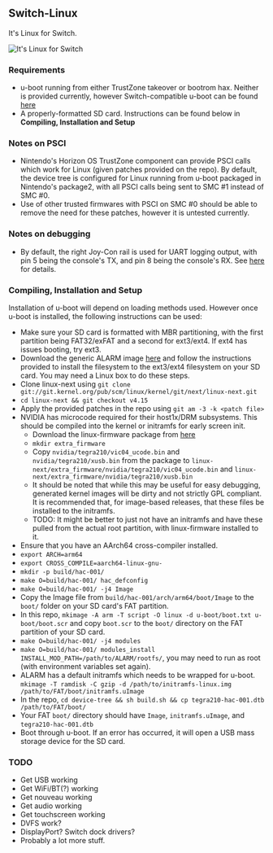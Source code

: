 ## Switch-Linux 
It's Linux for Switch.

![It's Linux for Switch](https://pbs.twimg.com/media/DbPteKUU8AAFzQY.jpg)

### Requirements
- u-boot running from either TrustZone takeover or bootrom hax. Neither is provided currently, however Switch-compatible u-boot can be found [here](https://github.com/shinyquagsire23/u-boot)
- A properly-formatted SD card. Instructions can be found below in **Compiling, Installation and Setup**

### Notes on PSCI
- Nintendo's Horizon OS TrustZone component can provide PSCI calls which work for Linux (given patches provided on the repo). By default, the device tree is configured for Linux running from u-boot packaged in Nintendo's package2, with all PSCI calls being sent to SMC #1 instead of SMC #0.
- Use of other trusted firmwares with PSCI on SMC #0 should be able to remove the need for these patches, however it is untested currently.

### Notes on debugging
- By default, the right Joy-Con rail is used for UART logging output, with pin 5 being the console's TX, and pin 8 being the console's RX. See [here](https://github.com/dekuNukem/Nintendo_Switch_Reverse_Engineering) for details.

### Compiling, Installation and Setup

Installation of u-boot will depend on loading methods used. However once u-boot is installed, the following instructions can be used:

- Make sure your SD card is formatted with MBR partitioning, with the first partition being FAT32/exFAT and a second for ext3/ext4. If ext4 has issues booting, try ext3.
- Download the generic ALARM image [here](https://archlinuxarm.org/platforms/armv8/generic) and follow the instructions provided to install the filesystem to the ext3/ext4 filesystem on your SD card. You may need a Linux box to do these steps.
- Clone linux-next using `git clone git://git.kernel.org/pub/scm/linux/kernel/git/next/linux-next.git`
- `cd linux-next && git checkout v4.15`
- Apply the provided patches in the repo using `git am -3 -k <patch file>`
- NVIDIA has microcode required for their host1x/DRM subsystems. This should be compiled into the kernel or initramfs for early screen init.
    - Download the linux-firmware package from [here](https://archlinuxarm.org/packages/any/linux-firmware)
    - `mkdir extra_firmware`
    - Copy `nvidia/tegra210/vic04_ucode.bin` and `nvidia/tegra210/xusb.bin` from the package to `linux-next/extra_firmware/nvidia/tegra210/vic04_ucode.bin` and `linux-next/extra_firmware/nvidia/tegra210/xusb.bin`
    - It should be noted that while this may be useful for easy debugging, generated kernel images will be dirty and not strictly GPL compliant. It is recommended that, for image-based releases, that these files be installed to the initramfs.
    - TODO: It might be better to just not have an initramfs and have these pulled from the actual root partition, with linux-firmware installed to it.
- Ensure that you have an AArch64 cross-compiler installed.
- `export ARCH=arm64`
- `export CROSS_COMPILE=aarch64-linux-gnu-`
- `mkdir -p build/hac-001/`
- `make O=build/hac-001/ hac_defconfig`
- `make O=build/hac-001/ -j4 Image`
- Copy the Image file from `build/hac-001/arch/arm64/boot/Image` to the `boot/` folder on your SD card's FAT partition.
- In this repo, `mkimage -A arm -T script -O linux -d u-boot/boot.txt u-boot/boot.scr` and copy `boot.scr` to the `boot/` directory on the FAT partition of your SD card.
- `make O=build/hac-001/ -j4 modules`
- `make O=build/hac-001/ modules_install INSTALL_MOD_PATH=/path/to/ALARM/rootfs/`, you may need to run as root (with environment variables set again).
- ALARM has a default initramfs which needs to be wrapped for u-boot. `mkimage -T ramdisk -C gzip -d /path/to/initramfs-linux.img /path/to/FAT/boot/initramfs.uImage`
- In the repo, `cd device-tree && sh build.sh && cp tegra210-hac-001.dtb /path/to/FAT/boot/`
- Your FAT `boot/` directory should have `Image`, `initramfs.uImage`, and `tegra210-hac-001.dtb`
- Boot through u-boot. If an error has occurred, it will open a USB mass storage device for the SD card.

### TODO
- Get USB working
- Get WiFi/BT(?) working
- Get nouveau working
- Get audio working
- Get touchscreen working
- DVFS work?
- DisplayPort? Switch dock drivers?
- Probably a lot more stuff.
